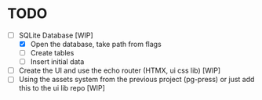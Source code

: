 # TODO

- [ ] SQLite Database [WIP]
  - [x] Open the database, take path from flags
  - [ ] Create tables
  - [ ] Insert initial data

- [ ] Create the UI and use the echo router (HTMX, ui css lib) [WIP]
- [ ] Using the assets system from the previous project (pg-press) or just add this to the ui lib repo [WIP]

